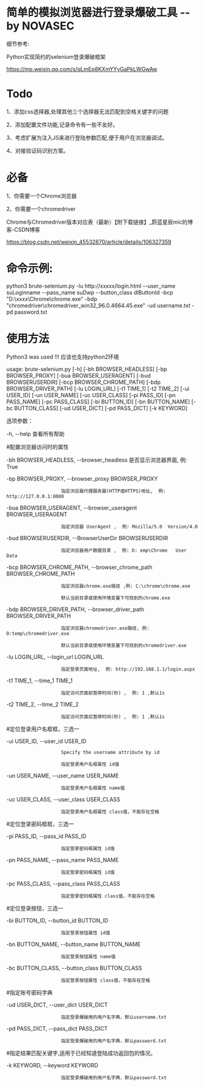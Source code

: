 
# 简单的模拟浏览器进行登录爆破工具 -- by NOVASEC   

细节参考:

Python实现简约的selenium登录爆破框架

https://mp.weixin.qq.com/s/qLmEp8KXmYYyGaPkLWGwAw


# Todo

1、添加css选择器,处理其他三个选择器无法匹配到空格关键字的问题

2、添加配置文件功能,记录命令有一些不友好。

3、考虑扩展为注入JS来进行登陆参数匹配,便于用户在浏览器调试。

4、对接验证码识别方案。


# 必备

1、你需要一个Chrome浏览器

2、你需要一个chromedriver

Chrome与Chromedriver版本对应表（最新）【附下载链接】_蔚蓝星辰mic的博客-CSDN博客

https://blog.csdn.net/weixin_45532870/article/details/106327359



# 命令示例:

python3 brute-selenium.py -lu http://xxxxx/login.html --user_name suLoginname  --pass_name suDwp --button_class dlButtonId -bcp "D:\xxxx\Chrome\chrome.exe" -bdp "chromedriver\chromedriver_win32_96.0.4664.45.exe"   -ud username.txt -pd password.txt 

# 使用方法

Python3 was used !!! 应该也支持python2环境

usage: brute-selenium.py [-h] [-bh BROWSER_HEADLESS] [-bp BROWSER_PROXY]
                         [-bua BROWSER_USERAGENT] [-bud BROWSERUSERDIR]
                         [-bcp BROWSER_CHROME_PATH] [-bdp BROWSER_DRIVER_PATH]
                         [-lu LOGIN_URL] [-t1 TIME_1] [-t2 TIME_2]
                         [-ui USER_ID] [-un USER_NAME] [-uc USER_CLASS]
                         [-pi PASS_ID] [-pn PASS_NAME] [-pc PASS_CLASS]
                         [-bi BUTTON_ID] [-bn BUTTON_NAME] [-bc BUTTON_CLASS]
                         [-ud USER_DICT] [-pd PASS_DICT] [-k KEYWORD]



选项参数：

  -h, --help            查看所有帮助

#配置浏览器访问时的属性

  -bh BROWSER_HEADLESS, --browser_headless 是否显示浏览器界面, 例: True

  -bp BROWSER_PROXY, --browser_proxy BROWSER_PROXY
  
                        指定浏览器代理服务器(HTTP或HTTPS)地址,  例: http://127.0.0.1:8080

  -bua BROWSER_USERAGENT, --browser_useragent BROWSER_USERAGENT
  
                        指定浏览器 UserAgent ,  例: Mozilla/5.0  Version/4.0

  -bud BROWSERUSERDIR, --BrowserUserDir BROWSERUSERDIR
  
                        指定浏览器用户数据目录 ,  例: D: emp\Chrome   User Data 

  -bcp BROWSER_CHROME_PATH, --browser_chrome_path BROWSER_CHROME_PATH
  
                        指定浏览器chrome.exe路径 ,例: C:\chrome\chrome.exe 
                        
                        默认当前目录或使用环境变量下可找到的chrome.exe 

  -bdp BROWSER_DRIVER_PATH, --browser_driver_path BROWSER_DRIVER_PATH
  
                        指定浏览器chromedriver.exe路径, 例: D:temp\chromedriver.exe 
                        
                        默认当前目录或使用环境变量下可找到的chromedriver.exe 

  -lu LOGIN_URL, --login_url LOGIN_URL
  
                        指定登录页面地址,  例: http://192.168.1.1/login.aspx
                        
  -t1 TIME_1, --time_1 TIME_1
  
                        指定访问页面前暂停时间(秒) ,  例: 1 ,默认1s
                        
  -t2 TIME_2, --time_2 TIME_2
  
                        指定访问页面后暂停时间(秒) ,  例: 1 ,默认1s

#定位登录用户名框框，三选一

  -ui USER_ID, --user_id USER_ID
  
                        Specify the username attribute by id
                        
                        指定登录用户名框属性 id值
                        
  -un USER_NAME, --user_name USER_NAME
  
                        指定登录用户名框属性 name值
                        
  -uc USER_CLASS, --user_class USER_CLASS
  
                        指定登录用户名框属性 class值，不能存在空格

#定位登录密码框框，三选一

  -pi PASS_ID, --pass_id PASS_ID
  
                        指定登录密码框属性 id值
                        
  -pn PASS_NAME, --pass_name PASS_NAME
  
                        指定登录密码框属性 id值
                        
  -pc PASS_CLASS, --pass_class PASS_CLASS
  
                        指定登录密码框属性 class值，不能存在空格

#定位登录按钮，三选一

  -bi BUTTON_ID, --button_id BUTTON_ID
  
                        指定登录按钮属性 id值
                        
  -bn BUTTON_NAME, --button_name BUTTON_NAME
  
                        指定登录按钮属性 name值
                        
  -bc BUTTON_CLASS, --button_class BUTTON_CLASS
  
                        指定登录按钮属性 class值，不能存在空格
                        

#指定账号密码字典

  -ud USER_DICT, --user_dict USER_DICT
  
                        指定登录爆破用的用户名字典，默认username.txt
                        
  -pd PASS_DICT, --pass_dict PASS_DICT
  
                        指定登录爆破用的用户名字典，默认password.txt


#指定结果匹配关键字,适用于已经知道登陆成功返回包的情况。

  -k KEYWORD, --keyword KEYWORD
  
                        指定登录爆破用的用户名字典，默认password.txt
